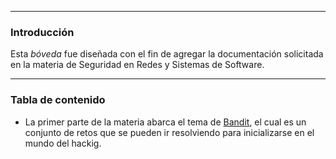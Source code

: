 - - -
### Introducción

Esta *bóveda* fue diseñada con el fin de agregar la documentación solicitada en la materia de Seguridad en Redes y Sistemas de Software.

---

### Tabla de contenido

* La primer parte de la materia abarca el tema de [Bandit](Bandit.md "algo"), el cual es un conjunto de retos que se pueden ir resolviendo para inicializarse en el mundo del hackig.